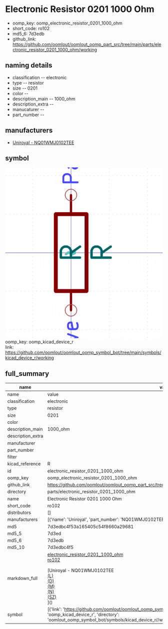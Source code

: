 # Electronic Resistor 0201 1000 Ohm

  
* oomp_key: oomp_electronic_resistor_0201_1000_ohm 
* short_code: ro102
* md5_6: 7d3edb  
* github_link: https://github.com/oomlout/oomlout_oomp_part_src/tree/main/parts/electronic_resistor_0201_1000_ohm/working  
## naming details
* classification -- electronic
* type -- resistor
* size -- 0201
* color -- 
* description_main -- 1000_ohm
* description_extra -- 
* manucaturer -- 
* part_number -- 


## manufacturers
* [Uniroyal - NQ01WMJ0102TEE]()  

## symbol

![](symbol/0/working/working_600.png)  
oomp_key: oomp_kicad_device_r  
link: https://github.com/oomlout/oomlout_oomp_symbol_bot/tree/main/symbols/kicad_device_r/working  


## full_summary
| name | value | 
| --- | --- | 
| name | value | 
| classification | electronic | 
| type | resistor | 
| size | 0201 | 
| color |  | 
| description_main | 1000_ohm | 
| description_extra |  | 
| manufacturer |  | 
| part_number |  | 
| filter |  | 
| kicad_reference | R | 
| id | electronic_resistor_0201_1000_ohm | 
| oomp_key | oomp_electronic_resistor_0201_1000_ohm | 
| github_link | https://github.com/oomlout/oomlout_oomp_part_src/tree/main/parts/electronic_resistor_0201_1000_ohm/working | 
| directory | parts/electronic_resistor_0201_1000_ohm | 
| name | Electronic Resistor 0201 1000 Ohm | 
| short_code | ro102 | 
| distributors | [] | 
| manufacturers | [{'name': 'Uniroyal', 'part_number': 'NQ01WMJ0102TEE', 'link': '', 'id': 'manufacturer_uniroyal'}] | 
| md5 | 7d3edbc4f53a165405c54f8660a29681 | 
| md5_5 | 7d3ed | 
| md5_6 | 7d3edb | 
| md5_10 | 7d3edbc4f5 | 
| markdown_full | [electronic_resistor_0201_1000_ohm](https://github.com/oomlout/oomlout_oomp_part_src/tree/main/parts/electronic_resistor_0201_1000_ohm/working)<br>[ro102](https://github.com/oomlout/oomlout_oomp_part_src/tree/main/parts/electronic_resistor_0201_1000_ohm/working)<br><br>[Uniroyal - NQ01WMJ0102TEE<br>[(L)<br>](https://www.lcsc.com/search?q=NQ01WMJ0102TEE)[(D)<br>](https://www.digikey.com/en/products?,keywords=NQ01WMJ0102TEE)[(M)<br>](https://www.mouser.com/Search/Refine?Keyword=NQ01WMJ0102TEE)[(N)<br>](https://www.newark.com/search?st=NQ01WMJ0102TEE)[(SZ)<br>](https://so.szlcsc.com/global.html?k=NQ01WMJ0102TEE)]() | 
| symbol | [{'link': 'https://github.com/oomlout/oomlout_oomp_symbol_bot/tree/main/symbols/kicad_device_r', 'oomp_key': 'oomp_kicad_device_r', 'directory': 'oomlout_oomp_symbol_bot/symbols/kicad_device_r//working/working.kicad_sym'}] | 
